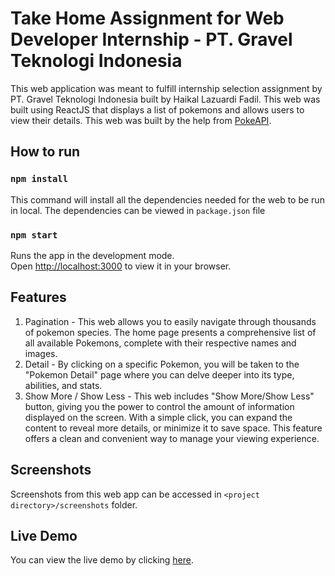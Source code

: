 # Take Home Assignment for Web Developer Internship - PT. Gravel Teknologi Indonesia

This web application was meant to fulfill internship selection assignment by PT. Gravel Teknologi Indonesia built by Haikal Lazuardi Fadil. This web was built using ReactJS that displays a list of pokemons and allows users to view their details. This web was built by the help from [PokeAPI](https://pokeapi.co/docs/v2).

## How to run

### `npm install`

This command will install all the dependencies needed for the web to be run in local. The dependencies can be viewed in `package.json` file

### `npm start`

Runs the app in the development mode.\
Open [http://localhost:3000](http://localhost:3000) to view it in your browser.

## Features

1. Pagination - This web allows you to easily navigate through thousands of pokemon species. The home page presents a comprehensive list of all available Pokemons, complete with their respective names and images.
2. Detail - By clicking on a specific Pokemon, you will be taken to the "Pokemon Detail" page where you can delve deeper into its type, abilities, and stats.
3. Show More / Show Less - This web includes "Show More/Show Less" button, giving you the power to control the amount of information displayed on the screen. With a simple click, you can expand the content to reveal more details, or minimize it to save space. This feature offers a clean and convenient way to manage your viewing experience.

## Screenshots

Screenshots from this web app can be accessed in `<project directory>/screenshots` folder.

## Live Demo

You can view the live demo by clicking [here](https://gravel-takehomeassignment-haikal.netlify.app).
